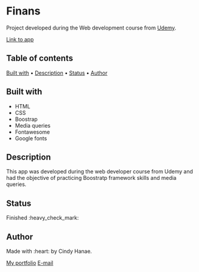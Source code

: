 <h1>Finans</h1>
<p>Project developed during the Web development course from <a href="https://www.udemy.com/course/web-completo/" target="_blank">Udemy</a>.</p>
<p><a href="https://cindyhanae.github.io/projeto-finans/" target="_blank">Link to app</a></p>

<h2>Table of contents</h2>
<a href="#built">Built with</a> • 
<a href="#description">Description</a> • 
<a href="#status">Status</a> • 
<a href="#author">Author</a>

<h2 id="built">Built with</h2>
<ul>
 <li>HTML</li>
 <li>CSS</li>
 <li>Boostrap</li>
 <li>Media queries</li>
 <li>Fontawesome</li>
 <li>Google fonts</li>
</ul>

<h2 id="description">Description</h2>
<p>This app was developed during the web developer course from Udemy and had the objective of practicing Boostratp framework skills and media queries.</p>

<h2 id="status">Status</h2>
Finished :heavy_check_mark:

<h2 id="author">Author</h2>
Made with :heart: by Cindy Hanae.

<a href="https://cindyhanae.github.io/cindy-hanae/" target="_blank">My portfolio</a>
<a href="mailto:cindy.hanae1@gmail.com" target="_blank">E-mail</a>
